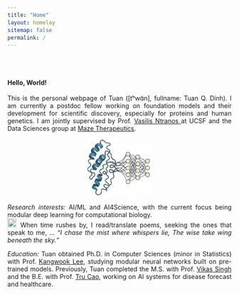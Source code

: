 ```yaml
---
title: "Home"
layout: homelay
sitemap: false
permalink: /
---
```


<br>
<br>

#### Hello, World!

<!-- <blockquote>
    Learning does not make one learned: there are those who have knowledge and those who have understanding. 
    The first requires memory and the second philosophy.
    --The Count of Monte Cristo
</blockquote> -->

<!-- <div class="container">
<div class="row">
<center>
<img src="{{ site.url }}{{ site.baseurl }}/images/banner.jpg" width="100%"/><br/>
Examples of Feynman diagrams. <br/>
Feynman R., The theory of positrons. <i>Phys. Rev.</i> (1949)
</center>
</div>
</div>
<br/> -->

<!-- ### About me -->

<p style="text-align:justify;">This is the personal webpage of Tuan ([tʰwɑ̃n], fullname: Tuan Q. Dinh). I am currently a postdoc fellow working on foundation models and their development for scientific discovery, especially for proteins and human genetics. I am jointly supervised by Prof. <a href="https://profiles.ucsf.edu/vasilis.ntranos"> Vasilis Ntranos </a> at UCSF and the Data Sciences group at <a href="https://mazetx.com/">Maze Therapeutics</a>.</p>

<!-- <div class="jumbotron" style="margin-left:0;margin-top:0"> -->
<!-- <center> -->
<img src="images/protllm.png" width="30%" style="block:inline; margin-left:auto; margin-right:auto; margin-bottom:0; display: block;" alt="protein language model">
<!-- </div> -->

<p style="text-align:justify;"><em>Research interests:</em> AI/ML and AI4Science, with the current focus being modular deep learning for computational biology.<br>
<img src="images/light-bulb.png" width="20" height="20" style="margin-right:2px" class="d-inline-block align-top" alt=""> When time rushes by, I read/translate poems, seeking the ones that speak to me, ... <em><q>I chase the mist where whispers lie, The wise take wing beneath the sky.</q></em></p>

<p style="text-align:justify;"> <em>Education:</em> Tuan obtained Ph.D. in Computer Sciences (minor in Statistics) with Prof. <a href="https://kangwooklee.com/">Kangwook Lee</a>, studying modular neural networks built on pre-trained models. Previously, Tuan completed the M.S. with Prof. <a href="https://www.biostat.wisc.edu/~vsingh/">Vikas Singh</a> and the B.E. with Prof. <a href="https://sph.uth.edu/faculty/index.htm#KAxVpHwjEQAbZXgfZvxCQA==">Tru Cao</a>, working on AI systems for disease forecast and healthcare.</p>



<!-- </div> -->
<!-- <br> -->


<!-- “Learning does not make one learned: there are those who have knowledge and those who have understanding. The first requires memory and the second philosophy.” -->

